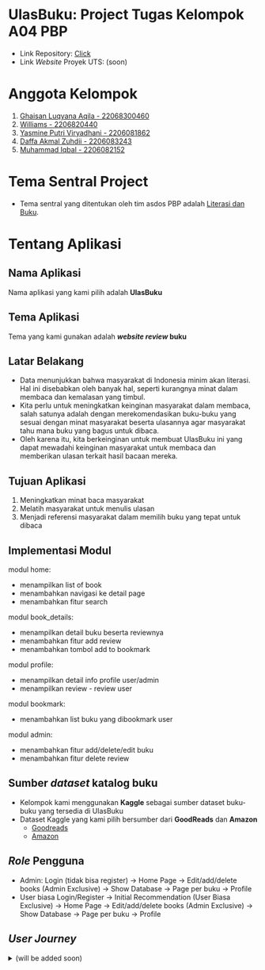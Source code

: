 # UlasBuku: Project Tugas Kelompok A04 PBP
- Link Repository: [Click](https://github.com/yps-a04/proyekTengahSemester.git)
- Link *Website* Proyek UTS: (soon)

# Anggota Kelompok
1. [Ghaisan Luqyana Aqila - 22068300460](https://github.com/Ghaisan007)
2. [Williams - 2206820440](https://github.com/NtapSlur)
3. [Yasmine Putri Viryadhani - 2206081862](https://github.com/sdikyarts)
4. [Daffa Akmal Zuhdii - 2206083243](https://github.com/Daffa2101)
5. [Muhammad Iqbal - 2206082152](https://github.com/Liqba)


# Tema Sentral Project
- Tema sentral yang ditentukan oleh tim asdos PBP adalah [Literasi dan Buku](https://pbp-fasilkom-ui.github.io/ganjil-2024/assignments/group/midterm#aturan-umum-tugas-kelompok).

# Tentang Aplikasi
## Nama Aplikasi
Nama aplikasi yang kami pilih adalah **UlasBuku**

## Tema Aplikasi
Tema yang kami gunakan adalah **<i>website review</i> buku**

## Latar Belakang
- Data menunjukkan bahwa masyarakat di Indonesia minim akan literasi. Hal ini disebabkan oleh banyak hal, seperti kurangnya minat dalam membaca dan kemalasan yang timbul.
- Kita perlu untuk meningkatkan keinginan masyarakat dalam membaca, salah satunya adalah dengan merekomendasikan buku-buku yang sesuai dengan minat masyarakat beserta ulasannya agar masyarakat tahu mana buku yang bagus untuk dibaca.
- Oleh karena itu, kita berkeinginan untuk membuat UlasBuku ini yang dapat mewadahi keinginan masyarakat untuk membaca dan memberikan ulasan terkait hasil bacaan mereka.

## Tujuan Aplikasi
1. Meningkatkan minat baca masyarakat
2. Melatih masyarakat untuk menulis ulasan
3. Menjadi referensi masyarakat dalam memilih buku yang tepat untuk dibaca

## Implementasi Modul
modul home:
- menampilkan list of book
- menambahkan navigasi ke detail page
- menambahkan fitur search

modul book_details:
- menampilkan detail buku beserta reviewnya
- menambahkan fitur add review
- menambahkan tombol add to bookmark

modul profile:
- menampilkan detail info profile user/admin
- menampilkan review - review user

modul bookmark:
- menambahkan list buku yang dibookmark user

modul admin:
- menambahkan fitur add/delete/edit buku
- menambahkan fitur delete review

## Sumber <i>dataset</i> katalog buku
- Kelompok kami menggunakan **Kaggle** sebagai sumber dataset buku-buku yang tersedia di UlasBuku
- Dataset Kaggle yang kami pilih bersumber dari **GoodReads** dan **Amazon**
    - [Goodreads](https://www.kaggle.com/datasets/jealousleopard/goodreadsbooks)
    - [Amazon](https://www.kaggle.com/datasets/saurabhbagchi/books-dataset)

## <i>Role</i> Pengguna
- Admin:
    Login (tidak bisa register) -> Home Page -> Edit/add/delete books (Admin Exclusive) -> Show Database -> Page per buku -> Profile
- User biasa
    Login/Register -> Initial Recommendation (User Biasa Exclusive) -> Home Page -> Edit/add/delete books (Admin Exclusive) -> Show Database -> Page per buku -> Profile

## <i>User Journey</i>
<details>
    <summary>(will be added soon)</summary>
    <img src="https://i.giphy.com/media/QZbjkcano3TjplTky7/giphy.webp" onerror="this.onerror=null;this.src='https://i.giphy.com/QZbjkcano3TjplTky7.gif';" alt="">
</details>
